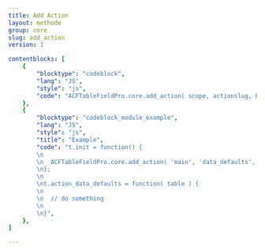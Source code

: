 ```yaml
---
title: Add Action
layout: methode
group: core
slug: add_action
version: 1

contentblocks: [
	{
		"blocktype": "codeblock",
		"lang": "JS",
		"style": "js",
		"code": "ACFTableFieldPro.core.add_action( scope, actionslug, handler );",
	},
	{
		"blocktype": "codeblock_module_example",
		"lang": "JS",
		"style": "js",
		"title": "Example",
		"code": "t.init = function() {
		\n
		\n	ACFTableFieldPro.core.add_action( 'main', 'data_defaults', t.action_data_defaults );
		\n};
		\n
		\nt.action_data_defaults = function( table ) {
		\n
		\n	// do something
		\n
		\n}",
	},
]

---
```

